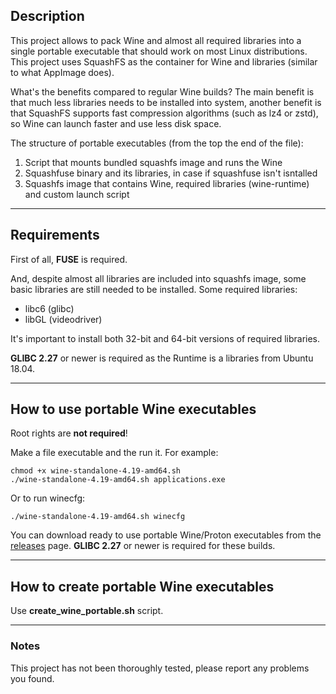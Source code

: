 ## Description

This project allows to pack Wine and almost all required libraries into a single portable executable that should work on most Linux distributions. This project uses SquashFS as the container for Wine and libraries (similar to what AppImage does).

What's the benefits compared to regular Wine builds? The main benefit is that much less libraries needs to be installed into system, another benefit is that SquashFS supports fast compression algorithms (such as lz4 or zstd), so Wine can launch faster and use less disk space.

The structure of portable executables (from the top the end of the file):

1. Script that mounts bundled squashfs image and runs the Wine
2. Squashfuse binary and its libraries, in case if squashfuse isn't isntalled
3. Squashfs image that contains Wine, required libraries (wine-runtime)
and custom launch script

---

## Requirements

First of all, **FUSE** is required.

And, despite almost all libraries are included into squashfs image, some basic libraries are still needed to be installed. Some required libraries:

* libc6 (glibc)
* libGL (videodriver)

It's important to install both 32-bit and 64-bit versions of required libraries.

**GLIBC 2.27** or newer is required as the Runtime is a libraries from Ubuntu 18.04.

---

## How to use portable Wine executables

Root rights are **not required**!

Make a file executable and the run it. For example:

    chmod +x wine-standalone-4.19-amd64.sh
    ./wine-standalone-4.19-amd64.sh applications.exe

Or to run winecfg:

    ./wine-standalone-4.19-amd64.sh winecfg
    
You can download ready to use portable Wine/Proton executables from the [releases](https://github.com/Kron4ek/wine-portable-executable/releases) page. **GLIBC 2.27** or newer is required for these builds.

---

## How to create portable Wine executables

Use **create_wine_portable.sh** script.

---

### Notes

This project has not been thoroughly tested, please report any problems you found.
